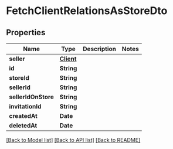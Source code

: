 # FetchClientRelationsAsStoreDto

## Properties
Name | Type | Description | Notes
------------ | ------------- | ------------- | -------------
**seller** | [**Client**](Client.md) |  | 
**id** | **String** |  | 
**storeId** | **String** |  | 
**sellerId** | **String** |  | 
**sellerIdOnStore** | **String** |  | 
**invitationId** | **String** |  | 
**createdAt** | **Date** |  | 
**deletedAt** | **Date** |  | 

[[Back to Model list]](../README.md#documentation-for-models) [[Back to API list]](../README.md#documentation-for-api-endpoints) [[Back to README]](../README.md)



